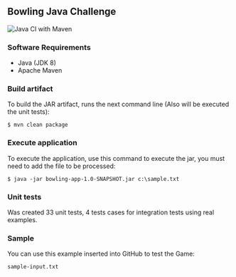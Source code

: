 ## Bowling Java Challenge

![Java CI with Maven](https://github.com/pcferri/bowling/workflows/Java%20CI%20with%20Maven/badge.svg)


### Software Requirements

- Java (JDK 8)
- Apache Maven

### Build artifact

To build the JAR artifact, runs the next command line (Also will be executed the unit tests):

  `$ mvn clean package`
  
### Execute application

To execute the application, use this command to execute the jar, you must need to add the file to be processed:

  `$ java -jar bowling-app-1.0-SNAPSHOT.jar c:\sample.txt`

### Unit tests

Was created 33 unit tests, 4 tests cases for integration tests using real examples.
   
   
### Sample

You can use this example inserted into GitHub to test the Game:

`sample-input.txt`